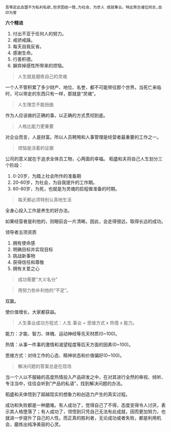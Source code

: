     吾等定此血盟不为私利私欲,但求团结一致,为社会、为世人 成就事业。特此聚合诸位同志,血印为誓


**六个精进**

1. 付出不亚于任何人的努力。
2. 戒骄戒躁。
3. 每天自我反省。
4. 感谢生命。
5. 行善积德。
6. 摒弃掉感性所带来的烦恼。

> 人生就是磨练自己的灵魂

一个人不管积累了多少财产、地位、名誉，都不可能带往那个世界。当死亡来临时，可以带走的东西只有一样，那就是“灵魂”。

> 人生理念不能扭曲

作为人应该做的正确的事，以正确的方式贯彻到底。

> 人格比能力更重要

对企业而言，人是财富。所以人员聘用和人事管理是经营者最重要的工作之一。

> 烦恼是活着的证据

公司的意义就在于追求全体员工物，心两面的幸福。
稻盛和夫将自己人生划分三个阶段：
1. 0-20岁，为踏上社会所作的准备期
2. 20-60岁，为社会，为自我提升的工作期。
3. 60-80岁，为死，也就是为灵魂的启程做准备的时期。

> 每天都必须特别认真地生活

全身心投入工作是养生的好办法。

如果经营者是利他的，则眼前会一片清晰。因此，会走得很远，取得长远的成功。

领导者五项资质
1. 拥有使命感
2. 明确目标并实现目标
3. 挑战新事物
4. 获得信任和尊敬
5. 拥有关爱之心

> 成功需要“大义名分”

> 用努力弥补利他的“不足”。

双赢。

使价值增长，大家都获益。

> 人生事业成功方程式：人生.事业 = 思维方式 x 热情 x 能力。

能力：才能、智力、体魄、运动神经等先天材质(0~100)。

热情：从事一件事的激情和渴望程度等后天方面的因素(0~100)。

思维方式：对待工作的心态、精神状态和价值偏好(0~100)。

> 解决问题的答案总是在现场

当一个人以不服输的高度热情投入产品研发之中，在对其进行全然的审视、倾听、专注当中，往往会听到“产品的私语”，找到解决问题的办法。

稻盛和夫体悟到了超越现实的想象力和创造力产生的真实过程。

成功和失败都是一种磨难。有人成功了，觉得自己了不得，态度变得令人讨厌，表示其人格堕落了；有人成功了，领悟到只凭自己无法有此成就，因而更加努力，也就进一步提升了自己的人性。而正真的胜利者，无论成功或者失败，都是利用机会，磨炼出纯净美丽的心灵。